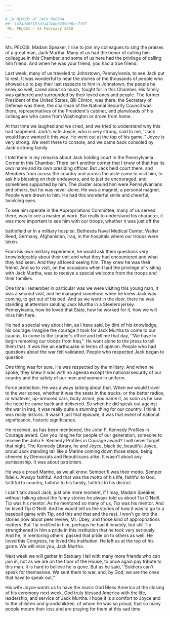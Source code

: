 ```yaml
---
---

# IN MEMORY OF JACK MURTHA
## `1474d40f181d2a474db6439b96cc7f97`
`Ms. PELOSI — 24 February 2010`

---
```



Ms. PELOSI. Madam Speaker, I rise to join my colleagues to sing the 
praises of a great man, Jack Murtha. Many of us had the honor of 
calling him colleague in this Chamber, and some of us here had the 
privilege of calling him friend. And when he was your friend, you had a 
true friend.

Last week, many of us traveled to Johnstown, Pennsylvania, to see 
Jack put to rest. It was wonderful to hear the stories of the thousands 
of people who showed up to pay their last respects to him in Johnstown, 
the people he knew so well, cared about so much, fought for in this 
Chamber. His family was gathered and surrounded by their loved ones and 
people. The former President of the United States, Bill Clinton, was 
there, the Secretary of Defense was there, the chairman of the National 
Security Council was there, representatives of the President's cabinet, 
and planeloads of his colleagues who came from Washington or drove from 
home.

At that time we laughed and we cried, and we tried to understand why 
this had happened. Jack's wife Joyce, who is very strong, said to me, 
''Jack would have wanted it this way. He went out at the top of his 
game.'' Joyce is very strong. We went there to console, and we came 
back consoled by Jack's strong family.

I told them in my remarks about Jack holding court in the 
Pennsylvania Corner in this Chamber. There isn't another corner that I 
know of that has its own name and its own presiding officer. But Jack 
held court there, and Members from across the country and across the 
aisle came to visit him, to ask his blessing on their endeavors, and to 
just be encouraged, and sometimes supported by him. The cluster around 
him were Pennsylvanians and others, but he was never alone. He was a 
magnet, a personal magnet. People were drawn to him. He had this 
wonderful smile and cheerful, twinkling eyes.

To see him operate in the Appropriations Committee, many of us served 
there, was to see a master at work. But really to understand his 
character, it was more important to see him with our troops, whether it 
was just off the


battlefield or in a military hospital, Bethesda Naval Medical Center, 
Walter Reed, Germany, Afghanistan, Iraq, in the hospitals where our 
troops were taken.

From his own military experience, he would ask them questions very 
knowledgeably about their unit and what they had encountered and what 
they had seen. And they all loved seeing him. They knew he was their 
friend. And so to visit, on the occasions when I had the privilege of 
visiting with Jack Murtha, was to receive a special welcome from the 
troops and their families.

One time I remember in particular was we were visiting this young 
man, it was a second visit, and he managed somehow, when he knew Jack 
was coming, to get out of his bed. And as we went in the door, there he 
was standing at attention saluting Jack Murtha in a Steelers jersey. 
Pennsylvania, how he loved that State, how he worked for it, how we 
will miss him here.

He had a special way about him, as I have said, by dint of his 
knowledge, his courage. Imagine the courage it took for Jack Murtha to 
come to our caucus, to come to the Leader's office and tell me that 
day, ''We have to begin removing our troops from Iraq.'' He went alone 
to the press to tell them that. It was like an earthquake in terms of 
opinion. People who had questions about the war felt validated. People 
who respected Jack began to question.

One thing was for sure. He was respected by the military. And when he 
spoke, they knew it was with no agenda except the national security of 
our country and the safety of our men and women in uniform.

Force protection. He was always talking about that. When we would 
travel to the war zones, whether it was the seats in the trucks, or the 
better radios, or whatever, up-armored cars, body armor, you name it, 
as soon as he saw the need he came back and delivered. So when he did 
speak out against the war in Iraq, it was really quite a stunning thing 
for our country. I think it was really historic. It wasn't just that 
episode, it was that event of national significance, historic 
significance.

He received, as has been mentioned, the John F. Kennedy Profiles in 
Courage award. Can you imagine for people of our generation, someone to 
receive the John F. Kennedy Profiles in Courage award? I will never 
forget that night. The Kennedy Library, he and Joyce, black tie, 
beautiful Joyce, proud Jack standing tall like a Marine coming down 
those steps, being cheered by Democrats and Republicans alike. It 
wasn't about any partisanship. It was about patriotism.

He was a proud Marine, as we all know. Semper fi was their motto. 
Semper fidelis. Always faithful. And that was the motto of his life, 
faithful to God, faithful to country, faithful to his family, faithful 
to his district.

I can't talk about Jack, just one more moment, if I may, Madam 
Speaker, without talking about the funny stories he always told us 
about Tip O'Neill. Tip was his mentor. As he mentored so many of us, 
Tip was his mentor. And he loved Tip O'Neill. And he would tell us the 
stories of how it was to go to a baseball game with Tip, and this and 
that and the rest. I won't go into the stories now about peer review, 
Mr. Obey, and those kind of appropriations matters. But Tip instilled 
in him, perhaps he had it innately, but still Tip strengthened in him a 
pride in this institution that he took very seriously. And he, in 
mentoring others, passed that pride on to others as well. He loved this 
Congress, he loved this institution. He left us at the top of his game. 
We will miss you, Jack Murtha.

Next week we will gather in Statuary Hall with many more friends who 
can join in, not as we are on the floor of the House, to once again pay 
tribute to this man. It is hard to believe he is gone. But as he said, 
''Soldiers can't speak for themselves. We sent them to war, and, by 
God, we are the ones that have to speak out.''

His wife Joyce wants us to have the music God Bless America at the 
closing of his ceremony next week. God truly blessed America with the 
life, leadership, and service of Jack Murtha. I hope it is a comfort to 
Joyce and to the children and grandchildren, of whom he was so proud, 
that so many people mourn their loss and are praying for them at this 
sad time.
